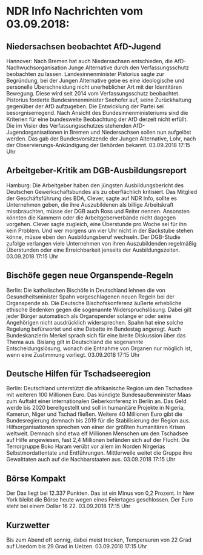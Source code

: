 # NDR Info Nachrichten vom 03.09.2018:


## Niedersachsen beobachtet AfD-Jugend
Hannover:	Nach Bremen hat auch Niedersachsen entschieden, die AfD-Nachwuchsorganisation Junge Alternative durch den Verfassungsschutz beobachten zu lassen. Landesinnenminister Pistorius sagte zur Begründung, bei der Jungen Alternative gebe es eine ideologische und personelle Überschneidung nicht unerheblicher Art mit der Identitären Bewegung. Diese wird seit 2014 vom Verfassungsschutz beobachtet. Pistorius forderte Bundesinnenminister Seehofer auf, seine Zurückhaltung gegenüber der AfD aufzugeben. Die Entwicklung der Partei sei besorgniserregend. Nach Ansicht des Bundesinnenministeriums sind die Kriterien für eine bundesweite Beobachtung der AfD derzeit nicht erfüllt. Die im Visier des Verfassungsschutzes stehenden AfD-Jugendorganisationen in Bremen und Niedersachsen sollen nun aufgelöst werden. Das gab der Bundesvorsitzende der Jungen Alternative, Lohr, nach der Observierungs-Ankündigung der Behörden bekannt. 03.09.2018 17:15 Uhr 

## Arbeitgeber-Kritik am DGB-Ausbildungsreport
Hamburg: Die Arbeitgeber haben den jüngsten Ausbildungsbericht des Deutschen Gewerkschaftsbundes als zu oberflächlich kritisiert. Das Mitglied der Geschäftsführung des BDA, Clever, sagte auf NDR Info, sollte es Unternehmen geben, die ihre Auszubildenen als billige Arbeitskraft missbrauchten, müsse der DGB auch Ross und Reiter nennen. Ansonsten könnten die Kammern oder die Arbeitgeberverbände nicht dagegen vorgehen. Clever sagte zugleich, eine Überstunde pro Woche sei für ihn kein Problem. Und wer morgens um vier Uhr nicht in der Backstube stehen könne, müsse eben den Ausbildungsberuf wechseln. Der DGB-Studie zufolge verlangen viele Unternehmen von ihren Auszubildenden regelmäßig Überstunden oder eine Erreichbarkeit jenseits der Ausbildungszeiten. 03.09.2018 17:15 Uhr 

## Bischöfe gegen neue Organspende-Regeln
Berlin: Die katholischen Bischöfe in Deutschland lehnen die von Gesundheitsminister Spahn vorgeschlagenen neuen Regeln bei der Organspende ab. Die Deutsche Bischofskonferenz äußerte erhebliche ethische Bedenken gegen die sogenannte Widerspruchslösung. Dabei gilt jeder Bürger automatisch als Organspender solange er oder seine Angehörigen nicht ausdrücklich widersprechen. Spahn hat eine solche Regelung befürwortet und eine Debatte im Bundestag angeregt. Auch Bundeskanzlerin Merkel sprach sich für eine breite Diskussion über das Thema aus. Bislang gilt in Deutschland die sogenannte Entscheidungslösung, wonach die Entnahme von Organen nur möglich ist, wenn eine Zustimmung vorliegt. 03.09.2018 17:15 Uhr 

## Deutsche Hilfen für Tschadseeregion
Berlin: Deutschland unterstützt die afrikanische Region um den Tschadsee mit weiteren 100 Millionen Euro. Das kündigte Bundesaußenminister Maas zum Auftakt einer internationalen Geberkonferenz in Berlin an. Das Geld werde bis 2020 bereitgestellt und soll in humanitäre Projekte in Nigeria, Kamerun, Niger und Tschad fließen. Weitere 40 Millionen Euro gibt die Bundesregierung demnach bis 2019 für die Stabilisierung der Region aus. Hilfsorganisationen sprechen von einer der größten humanitären Krisen weltweit. Demnach sind etwa elf Millionen Menschen um den Tschadsee auf Hilfe angewiesen, fast 2,4 Millionen befänden sich auf der Flucht. Die Terrorgruppe Boko Haram verübt vor allem im Norden Nirgerias Selbstmordattentate und Entführungen. Mittlerweile weitet die Gruppe ihre Gewalttaten auch auf die Nachbarstaaten aus. 03.09.2018 17:15 Uhr 

## Börse Kompakt
Der Dax liegt bei 12.337 Punkten. Das ist ein  Minus von 0,2 Prozent. In New York bleibt die Börse heute wegen eines Feiertages geschlossen. Der Euro steht bei einem Dollar 16 22. 03.09.2018 17:15 Uhr 

## Kurzwetter
Bis zum Abend oft sonnig, dabei meist trocken, Temperauren von 22 Grad auf Usedom bis 29 Grad in Uelzen. 03.09.2018 17:15 Uhr 
